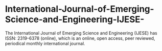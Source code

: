 # International-Journal-of-Emerging-Science-and-Engineering-IJESE-
The International Journal of Emerging Science and Engineering (IJESE) has ISSN: 2319-6378 (online), which is an online, open access, peer reviewed, periodical monthly international journal.

